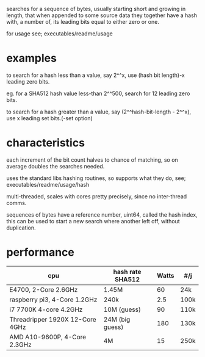 searches for a sequence of bytes, usually starting short and growing in length, that when appended to some source data they together have a hash with, a number of, its leading bits equal to either zero or one.

for usage see; executables/readme/usage

# examples

to search for a hash less than a value, say 2^^x, use (hash bit length)-x leading zero bits.

eg. for a SHA512 hash value less-than 2^^500, search for 12 leading zero bits.

to search for a hash greater than a value, say (2^^hash-bit-length - 2^^x), use x leading set bits.(-set option)

# characteristics

each increment of the bit count halves to chance of matching, so on average doubles the searches needed.  

uses the standard libs hashing routines, so supports what they do, see; executables/readme/usage/hash

multi-threaded, scales with cores pretty precisely, since no inter-thread comms.

sequences of bytes have a reference number, uint64, called the hash index, this can be used to start a new search where another left off, without duplication.

# performance

|cpu|hash rate SHA512|Watts|#/j|
|-|-|-|-|
|E4700, 2-Core 2.6GHz|1.45M|60|24k|
|raspberry pi3, 4-Core 1.2GHz|240k|2.5|100k|
|i7 7700K  4-core 4.2GHz|10M (guess)|90|110k|
|Threadripper 1920X 12-Core 4GHz|24M (big guess)|180|130k|
|AMD A10-9600P, 4-Core 2.3GHz|4M|15|250k|

